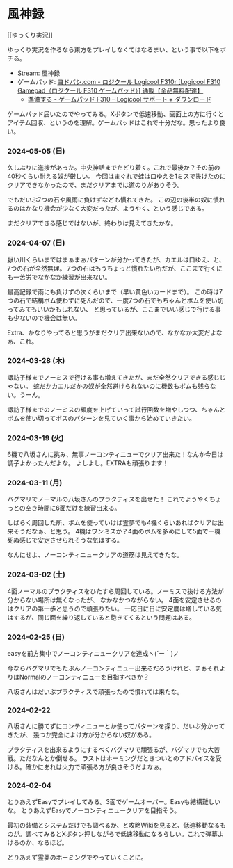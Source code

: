 # 風神録

[[ゆっくり実況]]

ゆっくり実況を作るなら東方をプレイしなくてはなるまい、という事で以下をポチる。

- Stream: 風神録
- ゲームパッド: [ヨドバシ.com - ロジクール Logicool F310r [Logicool F310 Gamepad（ロジクール F310 ゲームパッド）] 通販【全品無料配達】](https://www.yodobashi.com/product-detail/100000001001732201/)
  - [準備する - ゲームパッド F310 – Logicool サポート + ダウンロード](https://support.logi.com/hc/ja/articles/360024326793)

ゲームパッド届いたのでやってみる。Xボタンで低速移動、画面上の方に行くとアイテム回収、というのを理解。ゲームパッドはこれで十分だな。思ったより良い。

### 2024-05-05 (日)

久しぶりに進捗があった。中央神話までたどり着く。これで最後か？その前の40秒くらい耐える奴が厳しい。
今回はまぐれで蛙は口ゆえを1ミスで抜けたのにクリアできなかったので、まだクリアまでは道のりがありそう。

でもだいぶ7つの石や風雨に負けずなども慣れてきた。
この辺の後半の奴に慣れるのはかなり機会が少なく大変だったが、ようやく、という感じである。

まだクリアできる感じではないが、終わりは見えてきたかな。

### 2024-04-07 (日)

厭い川くらいまではまぁまぁパターンが分かってきたが、カエルは口ゆえ、と、7つの石が全然無理。
7つの石はもうちょっと慣れたい所だが、ここまで行くにも一苦労でなかなか練習が出来ない。

最高記録で雨にも負けずの次くらいまで（早い黄色いカードまで）。
この時は7つの石で結構ボム使わずに死んだので、一度7つの石でもちゃんとボムを使い切ってみてもいいかもしれない、
と思っているが、ここまでいい感じで行ける事も少ないので機会は無い。

Extra、かなりやってると思うがまだクリア出来ないので、なかなか大変だよなぁ、これ。

### 2024-03-28 (木)

諏訪子様までノーミスで行ける事も増えてきたが、まだ全然クリアできる感じじゃない。
蛇だかカエルだかの奴が全然避けられないのに機数もボムも残らない。うーん。

諏訪子様までのノーミスの頻度を上げていって試行回数を増やしつつ、ちゃんとボムを使い切ってボスのパターンを見ていく事から始めていきたい。

### 2024-03-19 (火)

6機で八坂さんに挑み、無事ノーコンティニューでクリア出来た！なんか今日は調子よかったんだよな。
よしよし。EXTRAも頑張ります！

### 2024-03-11 (月)

バグマリでノーマルの八坂さんのプラクティスを出せた！
これでようやくちょっとの空き時間に6面だけを練習出来る。

しばらく周回した所、ボムを使っていけば霊夢でも4機くらいあればクリアは出来そうだなぁ、と思う。
4機はワンミスか？4面のボムを多めにして5面で一機死ぬ感じで安定させられそうな気はする。

なんにせよ、ノーコンティニュークリアの道筋は見えてきたな。

### 2024-03-02 (土)

4面ノーマルのプラクティスをひたすら周回している。ノーミスで抜ける方法が分からない場所は無くなったが、
なかなかつながらない。
4面を安定させるのはクリアの第一歩と思うので頑張りたい。
一応日に日に安定度は増している気はするが、同じ面を繰り返していると飽きてくるという問題はある。

### 2024-02-25 (日)

easyを前方集中でノーコンティニュークリアを達成ヽ(´ー｀)ノ

今ならバグマリでもたぶんノーコンティニュー出来るだろうけれど、まぁそれよりはNormalのノーコンティニューを目指すべきか？

八坂さんはだいぶプラクティスで頑張ったので慣れては来たな。

### 2024-02-22

八坂さんに勝てずにコンティニューとか使ってパターンを探り、だいぶ分かってきたが、
幾つか完全によけ方が分からない奴がある。

プラクティスを出来るようにするべくバグマリで頑張るが、バグマリでも大苦戦。ただなんとか倒せる。
ラストはホーミングだときついとのアドバイスを受ける。確かにあれは火力で頑張る方が良さそうだよなぁ。


### 2024-02-04

とりあえずEasyでプレイしてみる。3面でゲームオーバー。Easyも結構難しいな。
とりあえずEasyでノーコンティニュークリアを目指そう。

最初の装備とシステムだけでも調べるか、と攻略Wikiを見ると、低速移動なるものが。調べてみるとXボタン押しながらで低速移動になるらしい。これで弾幕よけるのか、なるほど。

とりあえず霊夢のホーミングでやっていくことに。